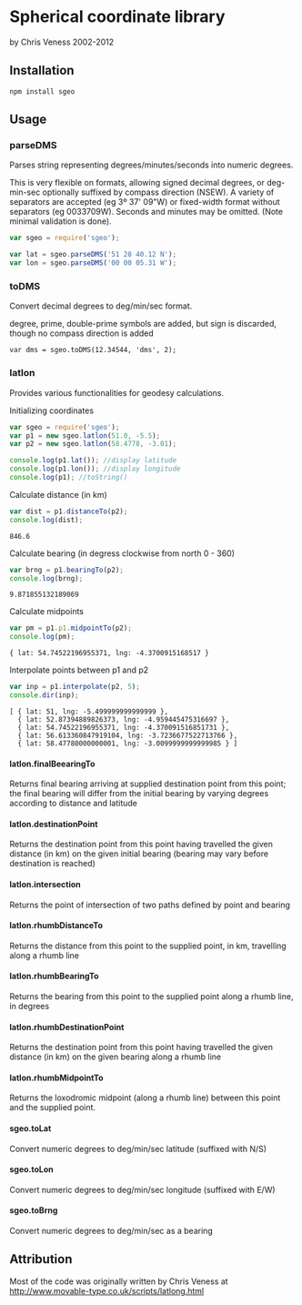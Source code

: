 # Spherical coordinate library
by Chris Veness 2002-2012

## Installation
    npm install sgeo

## Usage


### parseDMS

Parses string representing degrees/minutes/seconds into numeric degrees.

This is very flexible on formats, allowing signed decimal degrees, or deg-min-sec optionally
suffixed by compass direction (NSEW). A variety of separators are accepted (eg 3º 37' 09"W) 
or fixed-width format without separators (eg 0033709W). Seconds and minutes may be omitted. 
(Note minimal validation is done).

```javascript
var sgeo = require('sgeo');

var lat = sgeo.parseDMS('51 28 40.12 N');
var lon = sgeo.parseDMS('00 00 05.31 W');
```

### toDMS

Convert decimal degrees to deg/min/sec format.

degree, prime, double-prime symbols are added, but sign is discarded, though no compass direction is added

```
var dms = sgeo.toDMS(12.34544, 'dms', 2);
```

### latlon

Provides various functionalities for geodesy calculations.

Initializing coordinates

```javascript
var sgeo = require('sgeo');
var p1 = new sgeo.latlon(51.0, -5.5);
var p2 = new sgeo.latlon(58.4778, -3.01);

console.log(p1.lat()); //display latitude
console.log(p1.lon()); //display longitude
console.log(p1); //toString()
```

Calculate distance (in km)

```javascript
var dist = p1.distanceTo(p2);      
console.log(dist);
```

```
846.6
```

Calculate bearing (in degress clockwise from north 0 - 360)

```javascript
var brng = p1.bearingTo(p2);       
console.log(brng);
```

```
9.871855132189069
```

Calculate midpoints

```javascript
var pm = p1.p1.midpointTo(p2);       
console.log(pm);
```

```
{ lat: 54.74522196955371, lng: -4.3700915168517 }
```

Interpolate points between p1 and p2

```javascript
var inp = p1.interpolate(p2, 5);
console.dir(inp);
```

```
[ { lat: 51, lng: -5.499999999999999 },
  { lat: 52.87394889826373, lng: -4.959445475316697 },
  { lat: 54.74522196955371, lng: -4.370091516851731 },
  { lat: 56.613360847919104, lng: -3.7236677522713766 },
  { lat: 58.47780000000001, lng: -3.0099999999999985 } ]

```

#### latlon.finalBeearingTo

Returns final bearing arriving at supplied destination point from this point; the final bearing 
will differ from the initial bearing by varying degrees according to distance and latitude

#### latlon.destinationPoint

Returns the destination point from this point having travelled the given distance (in km) on the
given initial bearing (bearing may vary before destination is reached)

#### latlon.intersection

Returns the point of intersection of two paths defined by point and bearing

#### latlon.rhumbDistanceTo

Returns the distance from this point to the supplied point, in km, travelling along a rhumb line

#### latlon.rhumbBearingTo

Returns the bearing from this point to the supplied point along a rhumb line, in degrees

#### latlon.rhumbDestinationPoint

Returns the destination point from this point having travelled the given distance (in km) on the given bearing along a rhumb line

#### latlon.rhumbMidpointTo

Returns the loxodromic midpoint (along a rhumb line) between this point and the supplied point.

#### sgeo.toLat 

Convert numeric degrees to deg/min/sec latitude (suffixed with N/S)

#### sgeo.toLon 

Convert numeric degrees to deg/min/sec longitude (suffixed with E/W)

#### sgeo.toBrng 

Convert numeric degrees to deg/min/sec as a bearing

## Attribution

Most of the code was originally written by Chris Veness at http://www.movable-type.co.uk/scripts/latlong.html

